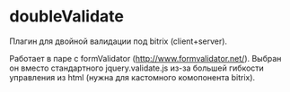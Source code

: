# doubleValidate
Плагин для двойной валидации под bitrix (client+server).

Работает в паре  с formValidator (http://www.formvalidator.net/).
Выбран он вместо стандартного jquery.validate.js из-за большей гибкости управления из html (нужна для кастомного комопонента bitrix).

